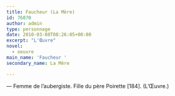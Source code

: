 ```yaml
---
title: Faucheur (La Mère)
id: 76870
author: admin
type: personnage
date: 2010-03-08T08:26:05+00:00
excerpt: "L'Œuvre"
novel:
  - oeuvre
main_name: 'Faucheur '
secondary_name: La Mère

---
```

— Femme de l&rsquo;aubergiste. Fille du père Poirette [184]. (L&rsquo;Œuvre.)